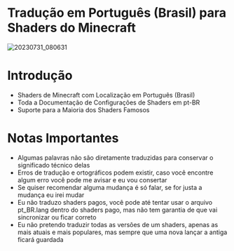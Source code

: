 # Tradução em Português (Brasil) para Shaders do Minecraft

![20230731_080631](https://github.com/Nordwhy/Minecraft-Shaders-pt_BR.lang/assets/139599149/c7650222-e70b-4e40-bf2c-74c19f71c20a)

# Introdução
+ Shaders de Minecraft com Localização em Português (Brasil)
+ Toda a Documentação de Configurações de Shaders em pt-BR
+ Suporte para a Maioria dos Shaders Famosos

# Notas Importantes
+ Algumas palavras não são diretamente traduzidas para conservar o significado técnico delas
+ Erros de tradução e ortográficos podem existir, caso você encontre algum erro você pode me avisar e eu vou consertar
+ Se quiser recomendar alguma mudança é só falar, se for justa a mudança eu irei mudar
+ Eu não traduzo shaders pagos, você pode até tentar usar o arquivo pt_BR.lang dentro do shaders pago, mas não tem garantia de que vai sincronizar ou ficar correto
+ Eu não pretendo traduzir todas as versões de um shaders, apenas as mais atuais e mais populares, mas sempre que uma nova lançar a antiga ficará guardada 

